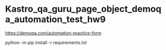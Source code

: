 # Kastro_qa_guru_page_object_demoqa_automation_test_hw9
https://demoqa.com/automation-practice-form

python -m pip install -r requirements.txt

